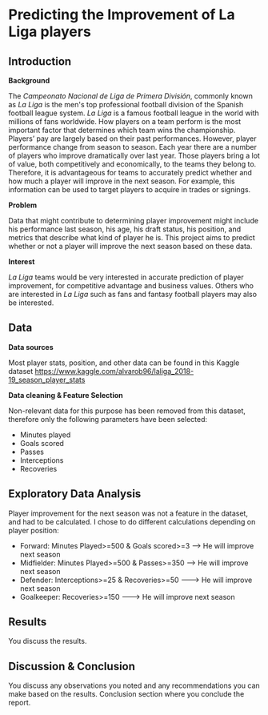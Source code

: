 # Predicting the Improvement of La Liga players

## Introduction


__Background__

The _Campeonato Nacional de Liga de Primera División_, commonly known as _La Liga_ is the men's top professional football division of the Spanish football league system. _La Liga_ is a famous football league in the world with millions of fans worldwide. How players on a team perform is the most important factor that determines which team wins the championship. Players’ pay are largely based on their past performances. However, player performance change from season to season. Each year there are a number of players who improve dramatically over last year. Those players bring a lot of value, both competitively and economically, to the teams they belong to. Therefore, it is advantageous for teams to accurately predict whether and how much a player will improve in the next season. For example, this information can be used to target players to acquire in trades or signings.

__Problem__

Data that might contribute to determining player improvement might include his performance last season, his age, his draft status, his position, and metrics that describe what kind of player he is. This project aims to predict whether or not a player will improve the next season based on these data.

__Interest__

_La Liga_ teams would be very interested in accurate prediction of player improvement, for competitive advantage and business values. Others who are interested in _La Liga_ such as fans and fantasy football players may also be interested.

## Data 

__Data sources__

Most player stats, position, and other data can be found in this Kaggle dataset https://www.kaggle.com/alvarob96/laliga_2018-19_season_player_stats

__Data cleaning & Feature Selection__

Non-relevant data for this purpose has been removed from this dataset, therefore only the following parameters have been selected:

* Minutes played
* Goals scored
* Passes
* Interceptions
* Recoveries

## Exploratory Data Analysis

Player improvement for the next season was not a feature in the dataset, and had to be calculated. I chose to do different calculations depending on player position:

* Forward: Minutes Played>=500 & Goals scored>=3 --> He will improve next season
* Midfielder: Minutes Played>=500 & Passes>=350 --> He will improve next season
* Defender: Interceptions>=25 & Recoveries>=50 ---> He will improve next season
* Goalkeeper: Recoveries>=150 ---> He will improve next season

## Results
You discuss the results.

## Discussion & Conclusion
You discuss any observations you noted and any recommendations you can make based on the results.
Conclusion section where you conclude the report.

